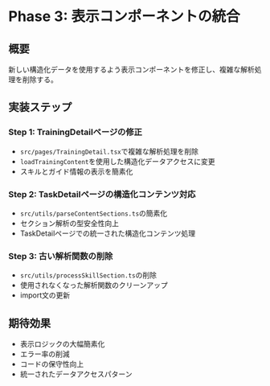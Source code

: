# Phase 3: 表示コンポーネントの統合

## 概要
新しい構造化データを使用するよう表示コンポーネントを修正し、複雑な解析処理を削除する。

## 実装ステップ

### Step 1: TrainingDetailページの修正
- `src/pages/TrainingDetail.tsx`で複雑な解析処理を削除
- `loadTrainingContent`を使用した構造化データアクセスに変更
- スキルとガイド情報の表示を簡素化

### Step 2: TaskDetailページの構造化コンテンツ対応
- `src/utils/parseContentSections.ts`の簡素化
- セクション解析の型安全性向上
- TaskDetailページでの統一された構造化コンテンツ処理

### Step 3: 古い解析関数の削除
- `src/utils/processSkillSection.ts`の削除
- 使用されなくなった解析関数のクリーンアップ
- import文の更新

## 期待効果
- 表示ロジックの大幅簡素化
- エラー率の削減
- コードの保守性向上
- 統一されたデータアクセスパターン